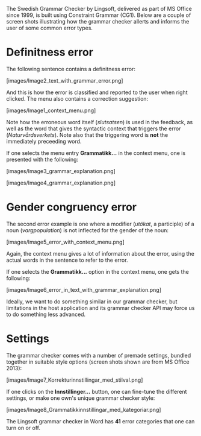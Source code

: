 The Swedish Grammar Checker by Lingsoft, delivered as part of MS Office since
1999, is built using Constraint Grammar (CG1). Below are a couple of screen
shots illustrating how the grammar checker allerts and informs the user of
some common error types.

# Definitness error

The following sentence contains a definitness error:

[images/Image2_text_with_grammar_error.png]

And this is how the error is classified and reported to the user when right
clicked. The menu also contains a correction suggestion:

[images/Image1_context_menu.png]

Note how the erroneous word itself (*slutsatsen*) is used in the feedback, as
well as the word that gives the syntactic context that triggers the error
(*Naturvårdsverkets*). Note also that the triggering word is **not** the
immediately preceeding word.

If one selects the menu entry **Grammatikk...** in the context menu, one is
presented with the following:

[images/Image3_grammar_explanation.png]

[images/Image4_grammar_explanation.png]

# Gender congruency error

The second error example is one where a modifier (*utökat*, a participle) of a
noun (*vargpopulation*) is not inflected for the gender of the noun:

[images/Image5_error_with_context_menu.png]

Again, the context menu gives a lot of information about the error, using the
actual words in the sentence to refer to the error.

If one selects the **Grammatikk...** option in the context menu, one gets the
following:

[images/Image6_error_in_text_with_grammar_explanation.png]

Ideally, we want to do something similar in our grammar checker, but limitations
in the host application and its grammar checker API may force us to do something
less advanced.

# Settings

The grammar checker comes with a number of premade settings, bundled together
in suitable style options (screen shots shown are from MS Office 2013):

[images/Image7_Korrekturinnstillingar_med_stilval.png]

If one clicks on the **Innstillinger…** button, one can fine-tune the different
settings, or make one own's unique grammar checker style:

[images/Image8_Grammatikkinnstillingar_med_kategoriar.png]

The Lingsoft grammar checker in Word has **41** error categories that one can
turn on or off.
